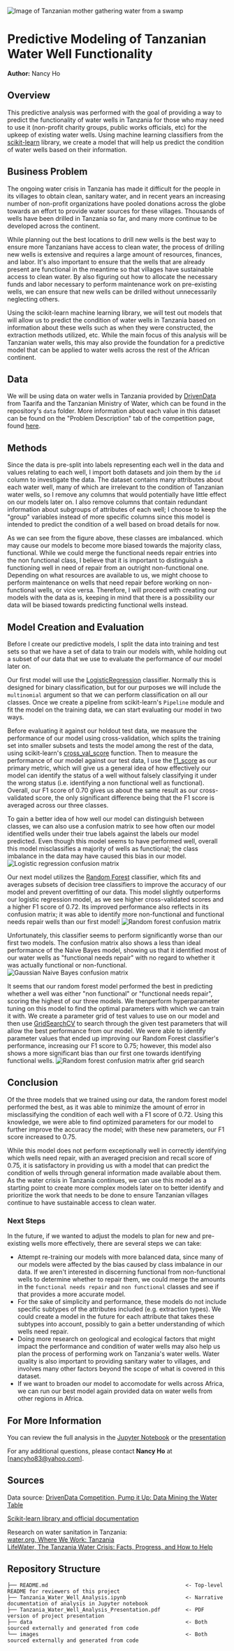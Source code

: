 ![Image of Tanzanian mother gathering water from a swamp](https://lifewater.org/wp-content/uploads/2019/10/witness.jpg)

# Predictive Modeling of Tanzanian Water Well Functionality

**Author:** Nancy Ho

## Overview

This predictive analysis was performed with the goal of providing a way to predict the functionality of water wells in Tanzania for those who may need to use it (non-profit charity groups, public works officials, etc) for the upkeep of existing water wells. Using machine learning classifiers from the [scikit-learn](https://scikit-learn.org/stable/index.html) library, we create a model that will help us predict the condition of water wells based on their information.

## Business Problem

The ongoing water crisis in Tanzania has made it difficult for the people in its villages to obtain clean, sanitary water, and in recent years an increasing number of non-profit organizations have pooled donations across the globe towards an effort to provide water sources for these villages. Thousands of wells have been drilled in Tanzania so far, and many more continue to be developed across the continent. 

While planning out the best locations to drill new wells is the best way to ensure more Tanzanians have access to clean water, the process of drilling new wells is extensive and requires a large amount of resources, finances, and labor. It's also important to ensure that the wells that are already present are functional in the meantime so that villages have sustainable access to clean water. By also figuring out how to allocate the necessary  funds and labor necessary to perform maintenance work on pre-existing wells, we can ensure that new wells can be drilled without unnecessarily neglecting others.

Using the scikit-learn machine learning library, we will test out models that will allow us to predict the condition of water wells in Tanzania based on information about these wells such as when they were constructed, the extraction methods utilized, etc. While the main focus of this analysis will be Tanzanian water wells, this may also provide the foundation for a predictive model that can be applied to water wells across the rest of the African continent.

## Data

We will be using data on water wells in Tanzania provided by [DrivenData](https://www.drivendata.org/competitions/7/pump-it-up-data-mining-the-water-table/page/23/) from Taarifa and the Tanzanian Ministry of Water, which can be found in the repository's `data` folder. More information about each value in this dataset can be found on the "Problem Description" tab of the competition page, found [here](https://www.drivendata.org/competitions/7/pump-it-up-data-mining-the-water-table/page/25/).

## Methods

Since the data is pre-split into labels representing each well in the data and values relating to each well, I import both datasets and join them by the `id` column to investigate the data. The dataset contains many attributes about each water well, many of which are irrelevant to  the condition of Tanzanian water wells, so I remove any columns that would potentially have little effect on our models later on. I also remove columns that contain redundant information about subgroups of attributes of each well; I choose to keep the "group" variables instead of more specific columns since this model is intended to predict the condition of a well based on broad details for now.

As we can see from the figure above, these classes are imbalanced. which may cause our models to become more biased towards the majority class, functional. While we could merge the functional needs repair entries into the non functional class, I believe that it is important to distinguish a functioning well in need of repair from an outright non-functional one. Depending on what resources are available to us, we might choose to perform maintenance on wells that need repair before working on non-functional wells, or vice versa. Therefore, I will proceed with creating our models with the data as is, keeping in mind that there is a possibility our data will be biased towards predicting functional wells instead.

## Model Creation and Evaluation

Before I create our predictive models, I split the data into training and test sets so that we have a set of data to train our models with, while holding out a subset of our data that we use to evaluate the performance of our model later on.

Our first model will use the [LogisticRegression](https://scikit-learn.org/stable/modules/generated/sklearn.linear_model.LogisticRegression.html) classifier. Normally this is designed for binary classification, but for our purposes we will include the `multinomial` argument so that we can perform classification on all our classes. Once we create a pipeline from scikit-learn's `Pipeline` module and fit the model on the training data, we can start evaluating our model in two ways. 

Before evaluating it against our holdout test data, we measure the performance of our model using cross-validation, which splits the training set into smaller subsets and tests the model among the rest of the data, using scikit-learn's [cross_val_score](https://scikit-learn.org/stable/modules/generated/sklearn.model_selection.cross_val_score.html) function. Then to measure the performance of our model against our test data, I use the [f1_score](https://scikit-learn.org/stable/modules/generated/sklearn.metrics.f1_score.html) as our primary metric, which will give us a general idea of how effectively our model can identify the status of a well without falsely classifying it under the wrong status (i.e. identifying a non functional well as functional). Overall, our F1 score of 0.70 gives us about the same result as our cross-validated score, the only significant difference being that the F1 score is averaged across our three classes. 

To gain a better idea of how well our model can distinguish between classes, we can also use a confusion matrix to see how often our model identified wells under their true labels against the labels our model predicted. Even though this model seems to have performed well, overall this model misclassifies a majority of wells as functional; the class imbalance in the data may have caused this bias in our model.
![Logistic regression confusion matrix](./images/logreg_confusion_matrix.png)

Our next model utilizes the [Random Forest](https://scikit-learn.org/stable/modules/generated/sklearn.ensemble.RandomForestClassifier.html) classifier, which fits and averages subsets of decision tree classifiers to improve the accuracy of our model and prevent overfitting of our data. This model slightly outperforms our logistic regression model, as we see higher cross-validated scores and a higher F1 score of 0.72. Its improved performance also reflects in its confusion matrix; it was able to identify more non-functional and functional needs repair wells than our first model! 
![Random forest confusion matrix](./images/rf_confusion_matrix.png)

Unfortunately, this classifier seems to perform significantly worse than our first two models. The confusion matrix also shows a less than ideal performance of the Naive Bayes model, showing us that it identified most of our water wells as "functional needs repair" with no regard to whether it was actually functional or non-functional.
![Gaussian Naive Bayes confusion matrix](./images/gnb_confusion_matrix.png)

It seems that our random forest model performed the best in predicting whether a well was either "non functional" or "functional needs repair", scoring the highest of our three models. We thenperform hyperparameter tuning on this model to find the optimal parameters with which we can train it with. We create a parameter grid of test values to use on our model and then use [GridSearchCV](https://scikit-learn.org/stable/modules/generated/sklearn.model_selection.GridSearchCV.html) to search through the given test parameters that will allow the best performance from our model. We were able to identify parameter values that ended up improving our Random Forest classifier's performance, increasing our F1 score to 0.75; however, this model also shows a more significant bias than our first one towards identifying functional wells.
![Random forest confusion matrix after grid search](./images/rf_gridsearch_confusion_matrix.png)

## Conclusion

Of the three models that we trained using our data, the random forest model performed the best, as it was able to minimize the amount of error in misclassifying the condition of each well with a F1 score of 0.72. Using this knowledge, we were able to find optimized parameters for our model to further improve the accuracy the model; with these new parameters, our F1 score increased to 0.75.

While this model does not perform exceptionally well in correctly identifying which wells need repair, with an averaged precision and recall score of 0.75, it is satisfactory in providing us with a model that can predict the condition of wells through general information made available about them. As the water crisis in Tanzania continues, we can use this model as a starting point to create more complex models later on to better identify and prioritize the work that needs to be done to ensure Tanzanian villages continue to have sustainable access to clean water.

### Next Steps

In the future, if we wanted to adjust the models to plan for new and pre-existing wells more effectively, there are several steps we can take:
- Attempt re-training our models with more balanced data, since many of our models were affected by the bias caused by class imbalance in our data. If we aren't interested in discerning functional from non-functional wells to determine whether to repair them, we could merge the amounts in the `functional needs repair` and `non functional` classes and see if that provides a more accurate model.
- For the sake of simplicity and performance, these models do not include specific subtypes of the attributes included (e.g. extraction types). We could create a model in the future for each attribute that takes these subtypes into account, possibly to gain a better understanding of which wells need repair.
- Doing more research on geological and ecological factors that might impact the performance and condition of water wells may also help us plan the process of performing work on Tanzania's water wells. Water quality is also important to providing sanitary water to villages, and involves many other factors beyond the scope of what is covered in this dataset.
- If we want to broaden our model to accomodate for wells across Africa, we can run our best model again provided data on water wells from other regions in Africa.


## For More Information

You can review the full analysis in the [Jupyter Notebook](./Tanzania_Water_Well_Analysis.ipynb) or the [presentation](./Tanzania_Water_Well_Analysis_Presentation.pdf )

For any additional questions, please contact **Nancy Ho** at [nancyho83@yahoo.com].

## Sources

Data source: 
[DrivenData Competition, Pump it Up: Data Mining the Water Table](https://www.drivendata.org/competitions/7/pump-it-up-data-mining-the-water-table/page/23/)

[Scikit-learn library and official documentation](https://scikit-learn.org/stable/index.html)

Research on water sanitation in Tanzania:
<br>[water.org, Where We Work: Tanzania](https://water.org/our-impact/where-we-work/tanzania/)
<br>[LifeWater, The Tanzania Water Crisis: Facts, Progress, and How to Help](https://lifewater.org/blog/tanzania-water-crisis-facts/)

## Repository Structure
```
├── README.md                                            <- Top-level README for reviewers of this project
├── Tanzania_Water_Well_Analysis.ipynb                   <- Narrative documentation of analysis in Jupyter notebook
├── Tanzania_Water_Well_Analysis_Presentation.pdf        <- PDF version of project presentation
├── data                                                 <- Both sourced externally and generated from code
└── images                                               <- Both sourced externally and generated from code
```